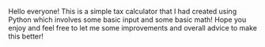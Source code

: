 
Hello everyone! This is a simple tax calculator that I had created using Python which involves some basic input and some basic math!
Hope you enjoy and feel free to let me some improvements and overall advice to make this better!
